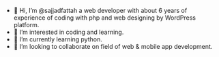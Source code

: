 - 👋 Hi, I’m @sajjadfattah a web developer with about 6 years of experience of coding with php and web designing by WordPress platform.
- 👀 I’m interested in coding and learning.
- 🌱 I’m currently learning python.
- 💞️ I’m looking to collaborate on field of web & mobile app development.

<!---
sajjadfattah/sajjadfattah is a ✨ special ✨ repository because its `README.md` (this file) appears on your GitHub profile.
You can click the Preview link to take a look at your changes.
--->

